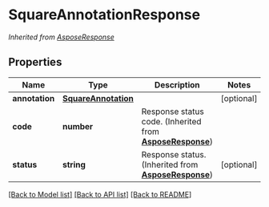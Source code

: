 # SquareAnnotationResponse


*Inherited from [AsposeResponse](AsposeResponse.md)*
## Properties
Name | Type | Description | Notes
------------ | ------------- | ------------- | -------------
**annotation** | [**SquareAnnotation**](SquareAnnotation.md) |  | [optional]
**code** | **number** | Response status code. (Inherited from **[AsposeResponse](AsposeResponse.md)**) | 
**status** | **string** | Response status. (Inherited from **[AsposeResponse](AsposeResponse.md)**) | [optional]
[[Back to Model list]](../README.md#documentation-for-models) [[Back to API list]](../README.md#documentation-for-api-endpoints) [[Back to README]](../README.md)

